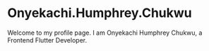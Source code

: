 # Onyekachi.Humphrey.Chukwu
Welcome to my profile page. I am Onyekachi Humphrey Chukwu, a Frontend Flutter Developer.
